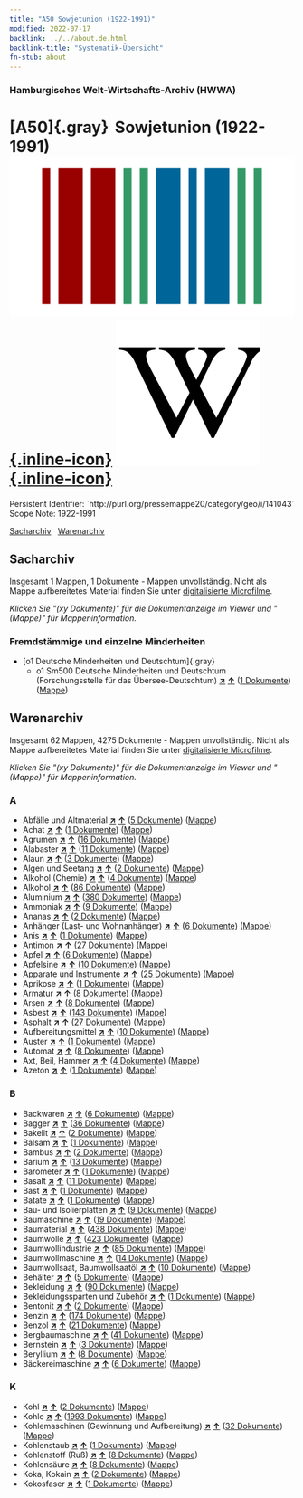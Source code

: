 ```yaml
---
title: "A50 Sowjetunion (1922-1991)"
modified: 2022-07-17
backlink: ../../about.de.html
backlink-title: "Systematik-Übersicht"
fn-stub: about
---
```


### Hamburgisches Welt-Wirtschafts-Archiv (HWWA)

# [A50]{.gray}&#8201; Sowjetunion (1922-1991) &#160; [![Wikidata](/images/Wikidata-logo.svg "Wikidata"){.inline-icon}](http://www.wikidata.org/entity/Q15180) [![Wikipedia](/images/Wikipedia-W.svg "Wikipedia"){.inline-icon}](https://de.wikipedia.org/wiki/Sowjetunion)

<div class="hint">Persistent Identifier: `http://purl.org/pressemappe20/category/geo/i/141043`</div>

<div class="hint">
Scope Note: 1922-1991
</div>


[Sacharchiv](#sacharchiv) &#160; [Warenarchiv](#warenarchiv)





## Sacharchiv






Insgesamt 1 Mappen, 1 Dokumente - Mappen unvollständig.
Nicht als Mappe aufbereitetes Material finden Sie unter [digitalisierte Microfilme](/film/h1_sh.de.html).

_Klicken Sie "(xy Dokumente)" für die Dokumentanzeige im Viewer und "(Mappe)" für Mappeninformation._




### Fremdstämmige und einzelne Minderheiten

- [o1 Deutsche Minderheiten und Deutschtum]{.gray}
  - o1 Sm500 Deutsche Minderheiten und Deutschtum (Forschungsstelle für das Übersee-Deutschtum) [**&nearr;**](../../../subject/i/145911/about.de.html "Deutsche Minderheiten und Deutschtum (Forschungsstelle für das Übersee-Deutschtum) (in der ganzen Welt)") [**&uarr;**](../../../subject/about.de.html#o1_Sm500 "Sachsystematik") (<a href="https://pm20.zbw.eu/iiifview/folder/sh/141043,145911" title="über: Sowjetunion (1922-1991) : Deutsche Minderheiten und Deutschtum (Forschungsstelle für das Übersee-Deutschtum)" target="_blank">1 Dokumente</a>) ([Mappe](../../../../folder/sh/1410xx/141043/1459xx/145911/about.de.html))







## Warenarchiv








Insgesamt 62 Mappen, 4275 Dokumente - Mappen unvollständig.
Nicht als Mappe aufbereitetes Material finden Sie unter [digitalisierte Microfilme](/film/h1_wa.de.html).

_Klicken Sie "(xy Dokumente)" für die Dokumentanzeige im Viewer und "(Mappe)" für Mappeninformation._




### A

- Abfälle und Altmaterial [**&nearr;**](../../../ware/i/141942/about.de.html "Abfälle und Altmaterial (XXX in der ganzen Welt)") [**&uarr;**](../../../ware/about.de.html#PRB01-01 "Warensystematik") (<a href="https://pm20.zbw.eu/iiifview/folder/wa/141942,141043" title="über: Abfälle und Altmaterial : Sowjetunion (1922-1991)" target="_blank">5 Dokumente</a>) ([Mappe](../../../../folder/wa/1419xx/141942/1410xx/141043/about.de.html))
- Achat [**&nearr;**](../../../ware/i/141944/about.de.html "Achat (XXX in der ganzen Welt)") [**&uarr;**](../../../ware/about.de.html#PID23-Ed01 "Warensystematik") (<a href="https://pm20.zbw.eu/iiifview/folder/wa/141944,141043" title="über: Achat : Sowjetunion (1922-1991)" target="_blank">1 Dokumente</a>) ([Mappe](../../../../folder/wa/1419xx/141944/1410xx/141043/about.de.html))
- Agrumen [**&nearr;**](../../../ware/i/141948/about.de.html "Agrumen (XXX in der ganzen Welt)") [**&uarr;**](../../../ware/about.de.html#PLW04-Zs "Warensystematik") (<a href="https://pm20.zbw.eu/iiifview/folder/wa/141948,141043" title="über: Agrumen : Sowjetunion (1922-1991)" target="_blank">16 Dokumente</a>) ([Mappe](../../../../folder/wa/1419xx/141948/1410xx/141043/about.de.html))
- Alabaster [**&nearr;**](../../../ware/i/141953/about.de.html "Alabaster (XXX in der ganzen Welt)") [**&uarr;**](../../../ware/about.de.html#PID23-Gi01 "Warensystematik") (<a href="https://pm20.zbw.eu/iiifview/folder/wa/141953,141043" title="über: Alabaster : Sowjetunion (1922-1991)" target="_blank">11 Dokumente</a>) ([Mappe](../../../../folder/wa/1419xx/141953/1410xx/141043/about.de.html))
- Alaun [**&nearr;**](../../../ware/i/141956/about.de.html "Alaun (XXX in der ganzen Welt)") [**&uarr;**](../../../ware/about.de.html#PID13-Pm02 "Warensystematik") (<a href="https://pm20.zbw.eu/iiifview/folder/wa/141956,141043" title="über: Alaun : Sowjetunion (1922-1991)" target="_blank">3 Dokumente</a>) ([Mappe](../../../../folder/wa/1419xx/141956/1410xx/141043/about.de.html))
- Algen und Seetang [**&nearr;**](../../../ware/i/141959/about.de.html "Algen und Seetang (XXX in der ganzen Welt)") [**&uarr;**](../../../ware/about.de.html#PLW07-Mp01 "Warensystematik") (<a href="https://pm20.zbw.eu/iiifview/folder/wa/141959,141043" title="über: Algen und Seetang : Sowjetunion (1922-1991)" target="_blank">2 Dokumente</a>) ([Mappe](../../../../folder/wa/1419xx/141959/1410xx/141043/about.de.html))
- Alkohol (Chemie) [**&nearr;**](../../../ware/i/163481/about.de.html "Alkohol (Chemie) (XXX in der ganzen Welt)") [**&uarr;**](../../../ware/about.de.html#PID13-Ko02 "Warensystematik") (<a href="https://pm20.zbw.eu/iiifview/folder/wa/163481,141043" title="über: Alkohol (Chemie) : Sowjetunion (1922-1991)" target="_blank">4 Dokumente</a>) ([Mappe](../../../../folder/wa/1634xx/163481/1410xx/141043/about.de.html))
- Alkohol [**&nearr;**](../../../ware/i/141966/about.de.html "Alkohol (XXX in der ganzen Welt)") [**&uarr;**](../../../ware/about.de.html#PID20.02-Sp "Warensystematik") (<a href="https://pm20.zbw.eu/iiifview/folder/wa/141966,141043" title="über: Alkohol : Sowjetunion (1922-1991)" target="_blank">86 Dokumente</a>) ([Mappe](../../../../folder/wa/1419xx/141966/1410xx/141043/about.de.html))
- Aluminium [**&nearr;**](../../../ware/i/141969/about.de.html "Aluminium (XXX in der ganzen Welt)") [**&uarr;**](../../../ware/about.de.html#PID07.01-Lm01 "Warensystematik") (<a href="https://pm20.zbw.eu/iiifview/folder/wa/141969,141043" title="über: Aluminium : Sowjetunion (1922-1991)" target="_blank">380 Dokumente</a>) ([Mappe](../../../../folder/wa/1419xx/141969/1410xx/141043/about.de.html))
- Ammoniak [**&nearr;**](../../../ware/i/165930/about.de.html "Ammoniak (XXX in der ganzen Welt)") [**&uarr;**](../../../ware/about.de.html#PID13-Du01 "Warensystematik") (<a href="https://pm20.zbw.eu/iiifview/folder/wa/165930,141043" title="über: Ammoniak : Sowjetunion (1922-1991)" target="_blank">9 Dokumente</a>) ([Mappe](../../../../folder/wa/1659xx/165930/1410xx/141043/about.de.html))
- Ananas [**&nearr;**](../../../ware/i/141970/about.de.html "Ananas (XXX in der ganzen Welt)") [**&uarr;**](../../../ware/about.de.html#PLW04-Tr01 "Warensystematik") (<a href="https://pm20.zbw.eu/iiifview/folder/wa/141970,141043" title="über: Ananas : Sowjetunion (1922-1991)" target="_blank">2 Dokumente</a>) ([Mappe](../../../../folder/wa/1419xx/141970/1410xx/141043/about.de.html))
- Anhänger (Last- und Wohnanhänger) [**&nearr;**](../../../ware/i/141974/about.de.html "Anhänger (Last- und Wohnanhänger) (XXX in der ganzen Welt)") [**&uarr;**](../../../ware/about.de.html#PID09.02-Kf "Warensystematik") (<a href="https://pm20.zbw.eu/iiifview/folder/wa/141974,141043" title="über: Anhänger (Last- und Wohnanhänger) : Sowjetunion (1922-1991)" target="_blank">6 Dokumente</a>) ([Mappe](../../../../folder/wa/1419xx/141974/1410xx/141043/about.de.html))
- Anis [**&nearr;**](../../../ware/i/141976/about.de.html "Anis (XXX in der ganzen Welt)") [**&uarr;**](../../../ware/about.de.html#PID20-Gw01 "Warensystematik") (<a href="https://pm20.zbw.eu/iiifview/folder/wa/141976,141043" title="über: Anis : Sowjetunion (1922-1991)" target="_blank">1 Dokumente</a>) ([Mappe](../../../../folder/wa/1419xx/141976/1410xx/141043/about.de.html))
- Antimon [**&nearr;**](../../../ware/i/141977/about.de.html "Antimon (XXX in der ganzen Welt)") [**&uarr;**](../../../ware/about.de.html#PID07.01-Hm01 "Warensystematik") (<a href="https://pm20.zbw.eu/iiifview/folder/wa/141977,141043" title="über: Antimon : Sowjetunion (1922-1991)" target="_blank">27 Dokumente</a>) ([Mappe](../../../../folder/wa/1419xx/141977/1410xx/141043/about.de.html))
- Apfel [**&nearr;**](../../../ware/i/141980/about.de.html "Apfel (XXX in der ganzen Welt)") [**&uarr;**](../../../ware/about.de.html#PLW04-Ob01 "Warensystematik") (<a href="https://pm20.zbw.eu/iiifview/folder/wa/141980,141043" title="über: Apfel : Sowjetunion (1922-1991)" target="_blank">6 Dokumente</a>) ([Mappe](../../../../folder/wa/1419xx/141980/1410xx/141043/about.de.html))
- Apfelsine [**&nearr;**](../../../ware/i/141981/about.de.html "Apfelsine (XXX in der ganzen Welt)") [**&uarr;**](../../../ware/about.de.html#PLW04-Zs01 "Warensystematik") (<a href="https://pm20.zbw.eu/iiifview/folder/wa/141981,141043" title="über: Apfelsine : Sowjetunion (1922-1991)" target="_blank">10 Dokumente</a>) ([Mappe](../../../../folder/wa/1419xx/141981/1410xx/141043/about.de.html))
- Apparate und Instrumente [**&nearr;**](../../../ware/i/141985/about.de.html "Apparate und Instrumente (XXX in der ganzen Welt)") [**&uarr;**](../../../ware/about.de.html#PID08-Ap "Warensystematik") (<a href="https://pm20.zbw.eu/iiifview/folder/wa/141985,141043" title="über: Apparate und Instrumente : Sowjetunion (1922-1991)" target="_blank">25 Dokumente</a>) ([Mappe](../../../../folder/wa/1419xx/141985/1410xx/141043/about.de.html))
- Aprikose [**&nearr;**](../../../ware/i/142001/about.de.html "Aprikose (XXX in der ganzen Welt)") [**&uarr;**](../../../ware/about.de.html#PLW04-Zs02 "Warensystematik") (<a href="https://pm20.zbw.eu/iiifview/folder/wa/142001,141043" title="über: Aprikose : Sowjetunion (1922-1991)" target="_blank">1 Dokumente</a>) ([Mappe](../../../../folder/wa/1420xx/142001/1410xx/141043/about.de.html))
- Armatur [**&nearr;**](../../../ware/i/142004/about.de.html "Armatur (XXX in der ganzen Welt)") [**&uarr;**](../../../ware/about.de.html#PID08-Ar "Warensystematik") (<a href="https://pm20.zbw.eu/iiifview/folder/wa/142004,141043" title="über: Armatur : Sowjetunion (1922-1991)" target="_blank">8 Dokumente</a>) ([Mappe](../../../../folder/wa/1420xx/142004/1410xx/141043/about.de.html))
- Arsen [**&nearr;**](../../../ware/i/142006/about.de.html "Arsen (XXX in der ganzen Welt)") [**&uarr;**](../../../ware/about.de.html#PID07.01-Hm02 "Warensystematik") (<a href="https://pm20.zbw.eu/iiifview/folder/wa/142006,141043" title="über: Arsen : Sowjetunion (1922-1991)" target="_blank">8 Dokumente</a>) ([Mappe](../../../../folder/wa/1420xx/142006/1410xx/141043/about.de.html))
- Asbest [**&nearr;**](../../../ware/i/142014/about.de.html "Asbest (XXX in der ganzen Welt)") [**&uarr;**](../../../ware/about.de.html#PID23-As "Warensystematik") (<a href="https://pm20.zbw.eu/iiifview/folder/wa/142014,141043" title="über: Asbest : Sowjetunion (1922-1991)" target="_blank">143 Dokumente</a>) ([Mappe](../../../../folder/wa/1420xx/142014/1410xx/141043/about.de.html))
- Asphalt [**&nearr;**](../../../ware/i/142016/about.de.html "Asphalt (XXX in der ganzen Welt)") [**&uarr;**](../../../ware/about.de.html#PID22-Bd01 "Warensystematik") (<a href="https://pm20.zbw.eu/iiifview/folder/wa/142016,141043" title="über: Asphalt : Sowjetunion (1922-1991)" target="_blank">27 Dokumente</a>) ([Mappe](../../../../folder/wa/1420xx/142016/1410xx/141043/about.de.html))
- Aufbereitungsmittel [**&nearr;**](../../../ware/i/142018/about.de.html "Aufbereitungsmittel (XXX in der ganzen Welt)") [**&uarr;**](../../../ware/about.de.html#PID13-Rm "Warensystematik") (<a href="https://pm20.zbw.eu/iiifview/folder/wa/142018,141043" title="über: Aufbereitungsmittel : Sowjetunion (1922-1991)" target="_blank">10 Dokumente</a>) ([Mappe](../../../../folder/wa/1420xx/142018/1410xx/141043/about.de.html))
- Auster [**&nearr;**](../../../ware/i/142019/about.de.html "Auster (XXX in der ganzen Welt)") [**&uarr;**](../../../ware/about.de.html#PLW07-Mt02 "Warensystematik") (<a href="https://pm20.zbw.eu/iiifview/folder/wa/142019,141043" title="über: Auster : Sowjetunion (1922-1991)" target="_blank">1 Dokumente</a>) ([Mappe](../../../../folder/wa/1420xx/142019/1410xx/141043/about.de.html))
- Automat [**&nearr;**](../../../ware/i/142020/about.de.html "Automat (XXX in der ganzen Welt)") [**&uarr;**](../../../ware/about.de.html#PID08-Au "Warensystematik") (<a href="https://pm20.zbw.eu/iiifview/folder/wa/142020,141043" title="über: Automat : Sowjetunion (1922-1991)" target="_blank">8 Dokumente</a>) ([Mappe](../../../../folder/wa/1420xx/142020/1410xx/141043/about.de.html))
- Axt, Beil, Hammer [**&nearr;**](../../../ware/i/141947/about.de.html "Axt, Beil, Hammer (XXX in der ganzen Welt)") [**&uarr;**](../../../ware/about.de.html#PID07.03-Wz01 "Warensystematik") (<a href="https://pm20.zbw.eu/iiifview/folder/wa/141947,141043" title="über: Axt, Beil, Hammer : Sowjetunion (1922-1991)" target="_blank">4 Dokumente</a>) ([Mappe](../../../../folder/wa/1419xx/141947/1410xx/141043/about.de.html))
- Azeton [**&nearr;**](../../../ware/i/142022/about.de.html "Azeton (XXX in der ganzen Welt)") [**&uarr;**](../../../ware/about.de.html#PID13-Ko03 "Warensystematik") (<a href="https://pm20.zbw.eu/iiifview/folder/wa/142022,141043" title="über: Azeton : Sowjetunion (1922-1991)" target="_blank">1 Dokumente</a>) ([Mappe](../../../../folder/wa/1420xx/142022/1410xx/141043/about.de.html))

### B

- Backwaren [**&nearr;**](../../../ware/i/142026/about.de.html "Backwaren (XXX in der ganzen Welt)") [**&uarr;**](../../../ware/about.de.html#PID20-Ba "Warensystematik") (<a href="https://pm20.zbw.eu/iiifview/folder/wa/142026,141043" title="über: Backwaren : Sowjetunion (1922-1991)" target="_blank">6 Dokumente</a>) ([Mappe](../../../../folder/wa/1420xx/142026/1410xx/141043/about.de.html))
- Bagger [**&nearr;**](../../../ware/i/142028/about.de.html "Bagger (XXX in der ganzen Welt)") [**&uarr;**](../../../ware/about.de.html#PID09.02-Nf01 "Warensystematik") (<a href="https://pm20.zbw.eu/iiifview/folder/wa/142028,141043" title="über: Bagger : Sowjetunion (1922-1991)" target="_blank">36 Dokumente</a>) ([Mappe](../../../../folder/wa/1420xx/142028/1410xx/141043/about.de.html))
- Bakelit [**&nearr;**](../../../ware/i/142029/about.de.html "Bakelit (XXX in der ganzen Welt)") [**&uarr;**](../../../ware/about.de.html#PID14-Ha01 "Warensystematik") (<a href="https://pm20.zbw.eu/iiifview/folder/wa/142029,141043" title="über: Bakelit : Sowjetunion (1922-1991)" target="_blank">2 Dokumente</a>) ([Mappe](../../../../folder/wa/1420xx/142029/1410xx/141043/about.de.html))
- Balsam [**&nearr;**](../../../ware/i/142032/about.de.html "Balsam (XXX in der ganzen Welt)") [**&uarr;**](../../../ware/about.de.html#PLW06-Fp02 "Warensystematik") (<a href="https://pm20.zbw.eu/iiifview/folder/wa/142032,141043" title="über: Balsam : Sowjetunion (1922-1991)" target="_blank">1 Dokumente</a>) ([Mappe](../../../../folder/wa/1420xx/142032/1410xx/141043/about.de.html))
- Bambus [**&nearr;**](../../../ware/i/142035/about.de.html "Bambus (XXX in der ganzen Welt)") [**&uarr;**](../../../ware/about.de.html#PLW04-Gr02 "Warensystematik") (<a href="https://pm20.zbw.eu/iiifview/folder/wa/142035,141043" title="über: Bambus : Sowjetunion (1922-1991)" target="_blank">2 Dokumente</a>) ([Mappe](../../../../folder/wa/1420xx/142035/1410xx/141043/about.de.html))
- Barium [**&nearr;**](../../../ware/i/142042/about.de.html "Barium (XXX in der ganzen Welt)") [**&uarr;**](../../../ware/about.de.html#PID07.01-Lm02 "Warensystematik") (<a href="https://pm20.zbw.eu/iiifview/folder/wa/142042,141043" title="über: Barium : Sowjetunion (1922-1991)" target="_blank">13 Dokumente</a>) ([Mappe](../../../../folder/wa/1420xx/142042/1410xx/141043/about.de.html))
- Barometer [**&nearr;**](../../../ware/i/142039/about.de.html "Barometer (XXX in der ganzen Welt)") [**&uarr;**](../../../ware/about.de.html#PID08-Ap01 "Warensystematik") (<a href="https://pm20.zbw.eu/iiifview/folder/wa/142039,141043" title="über: Barometer : Sowjetunion (1922-1991)" target="_blank">1 Dokumente</a>) ([Mappe](../../../../folder/wa/1420xx/142039/1410xx/141043/about.de.html))
- Basalt [**&nearr;**](../../../ware/i/142046/about.de.html "Basalt (XXX in der ganzen Welt)") [**&uarr;**](../../../ware/about.de.html#PID23-Na01 "Warensystematik") (<a href="https://pm20.zbw.eu/iiifview/folder/wa/142046,141043" title="über: Basalt : Sowjetunion (1922-1991)" target="_blank">11 Dokumente</a>) ([Mappe](../../../../folder/wa/1420xx/142046/1410xx/141043/about.de.html))
- Bast [**&nearr;**](../../../ware/i/142048/about.de.html "Bast (XXX in der ganzen Welt)") [**&uarr;**](../../../ware/about.de.html#PID19-Nf01 "Warensystematik") (<a href="https://pm20.zbw.eu/iiifview/folder/wa/142048,141043" title="über: Bast : Sowjetunion (1922-1991)" target="_blank">1 Dokumente</a>) ([Mappe](../../../../folder/wa/1420xx/142048/1410xx/141043/about.de.html))
- Batate [**&nearr;**](../../../ware/i/142049/about.de.html "Batate (XXX in der ganzen Welt)") [**&uarr;**](../../../ware/about.de.html#PLW04-Kf02 "Warensystematik") (<a href="https://pm20.zbw.eu/iiifview/folder/wa/142049,141043" title="über: Batate : Sowjetunion (1922-1991)" target="_blank">1 Dokumente</a>) ([Mappe](../../../../folder/wa/1420xx/142049/1410xx/141043/about.de.html))
- Bau- und Isolierplatten [**&nearr;**](../../../ware/i/142083/about.de.html "Bau- und Isolierplatten (XXX in der ganzen Welt)") [**&uarr;**](../../../ware/about.de.html#PID22-Bf01 "Warensystematik") (<a href="https://pm20.zbw.eu/iiifview/folder/wa/142083,141043" title="über: Bau- und Isolierplatten : Sowjetunion (1922-1991)" target="_blank">9 Dokumente</a>) ([Mappe](../../../../folder/wa/1420xx/142083/1410xx/141043/about.de.html))
- Baumaschine [**&nearr;**](../../../ware/i/142084/about.de.html "Baumaschine (XXX in der ganzen Welt)") [**&uarr;**](../../../ware/about.de.html#PID08-Ba "Warensystematik") (<a href="https://pm20.zbw.eu/iiifview/folder/wa/142084,141043" title="über: Baumaschine : Sowjetunion (1922-1991)" target="_blank">19 Dokumente</a>) ([Mappe](../../../../folder/wa/1420xx/142084/1410xx/141043/about.de.html))
- Baumaterial [**&nearr;**](../../../ware/i/142086/about.de.html "Baumaterial (XXX in der ganzen Welt)") [**&uarr;**](../../../ware/about.de.html#PID22-Bs "Warensystematik") (<a href="https://pm20.zbw.eu/iiifview/folder/wa/142086,141043" title="über: Baumaterial : Sowjetunion (1922-1991)" target="_blank">438 Dokumente</a>) ([Mappe](../../../../folder/wa/1420xx/142086/1410xx/141043/about.de.html))
- Baumwolle [**&nearr;**](../../../ware/i/142089/about.de.html "Baumwolle (XXX in der ganzen Welt)") [**&uarr;**](../../../ware/about.de.html#PLW04-Bw "Warensystematik") (<a href="https://pm20.zbw.eu/iiifview/folder/wa/142089,141043" title="über: Baumwolle : Sowjetunion (1922-1991)" target="_blank">423 Dokumente</a>) ([Mappe](../../../../folder/wa/1420xx/142089/1410xx/141043/about.de.html))
- Baumwollindustrie [**&nearr;**](../../../ware/i/142091/about.de.html "Baumwollindustrie (XXX in der ganzen Welt)") [**&uarr;**](../../../ware/about.de.html#PID19-Bw01 "Warensystematik") (<a href="https://pm20.zbw.eu/iiifview/folder/wa/142091,141043" title="über: Baumwollindustrie : Sowjetunion (1922-1991)" target="_blank">85 Dokumente</a>) ([Mappe](../../../../folder/wa/1420xx/142091/1410xx/141043/about.de.html))
- Baumwollmaschine [**&nearr;**](../../../ware/i/142092/about.de.html "Baumwollmaschine (XXX in der ganzen Welt)") [**&uarr;**](../../../ware/about.de.html#PID08-Ld02 "Warensystematik") (<a href="https://pm20.zbw.eu/iiifview/folder/wa/142092,141043" title="über: Baumwollmaschine : Sowjetunion (1922-1991)" target="_blank">14 Dokumente</a>) ([Mappe](../../../../folder/wa/1420xx/142092/1410xx/141043/about.de.html))
- Baumwollsaat, Baumwollsaatöl [**&nearr;**](../../../ware/i/142093/about.de.html "Baumwollsaat, Baumwollsaatöl (XXX in der ganzen Welt)") [**&uarr;**](../../../ware/about.de.html#PID20-Oe01 "Warensystematik") (<a href="https://pm20.zbw.eu/iiifview/folder/wa/142093,141043" title="über: Baumwollsaat, Baumwollsaatöl : Sowjetunion (1922-1991)" target="_blank">10 Dokumente</a>) ([Mappe](../../../../folder/wa/1420xx/142093/1410xx/141043/about.de.html))
- Behälter [**&nearr;**](../../../ware/i/142094/about.de.html "Behälter (XXX in der ganzen Welt)") [**&uarr;**](../../../ware/about.de.html#PID07.03-Co "Warensystematik") (<a href="https://pm20.zbw.eu/iiifview/folder/wa/142094,141043" title="über: Behälter : Sowjetunion (1922-1991)" target="_blank">5 Dokumente</a>) ([Mappe](../../../../folder/wa/1420xx/142094/1410xx/141043/about.de.html))
- Bekleidung [**&nearr;**](../../../ware/i/142106/about.de.html "Bekleidung (XXX in der ganzen Welt)") [**&uarr;**](../../../ware/about.de.html#PID19-Bk "Warensystematik") (<a href="https://pm20.zbw.eu/iiifview/folder/wa/142106,141043" title="über: Bekleidung : Sowjetunion (1922-1991)" target="_blank">90 Dokumente</a>) ([Mappe](../../../../folder/wa/1421xx/142106/1410xx/141043/about.de.html))
- Bekleidungssparten und Zubehör [**&nearr;**](../../../ware/i/166456/about.de.html "Bekleidungssparten und Zubehör (XXX in der ganzen Welt)") [**&uarr;**](../../../ware/about.de.html#PID19-Bz "Warensystematik") (<a href="https://pm20.zbw.eu/iiifview/folder/wa/166456,141043" title="über: Bekleidungssparten und Zubehör  : Sowjetunion (1922-1991)" target="_blank">1 Dokumente</a>) ([Mappe](../../../../folder/wa/1664xx/166456/1410xx/141043/about.de.html))
- Bentonit [**&nearr;**](../../../ware/i/142107/about.de.html "Bentonit (XXX in der ganzen Welt)") [**&uarr;**](../../../ware/about.de.html#PID13-Dr02 "Warensystematik") (<a href="https://pm20.zbw.eu/iiifview/folder/wa/142107,141043" title="über: Bentonit : Sowjetunion (1922-1991)" target="_blank">2 Dokumente</a>) ([Mappe](../../../../folder/wa/1421xx/142107/1410xx/141043/about.de.html))
- Benzin [**&nearr;**](../../../ware/i/142108/about.de.html "Benzin (XXX in der ganzen Welt)") [**&uarr;**](../../../ware/about.de.html#PID13.02-Ks02 "Warensystematik") (<a href="https://pm20.zbw.eu/iiifview/folder/wa/142108,141043" title="über: Benzin : Sowjetunion (1922-1991)" target="_blank">174 Dokumente</a>) ([Mappe](../../../../folder/wa/1421xx/142108/1410xx/141043/about.de.html))
- Benzol [**&nearr;**](../../../ware/i/142110/about.de.html "Benzol (XXX in der ganzen Welt)") [**&uarr;**](../../../ware/about.de.html#PID13-Ko04 "Warensystematik") (<a href="https://pm20.zbw.eu/iiifview/folder/wa/142110,141043" title="über: Benzol : Sowjetunion (1922-1991)" target="_blank">21 Dokumente</a>) ([Mappe](../../../../folder/wa/1421xx/142110/1410xx/141043/about.de.html))
- Bergbaumaschine [**&nearr;**](../../../ware/i/142112/about.de.html "Bergbaumaschine (XXX in der ganzen Welt)") [**&uarr;**](../../../ware/about.de.html#PID08-Bg "Warensystematik") (<a href="https://pm20.zbw.eu/iiifview/folder/wa/142112,141043" title="über: Bergbaumaschine : Sowjetunion (1922-1991)" target="_blank">41 Dokumente</a>) ([Mappe](../../../../folder/wa/1421xx/142112/1410xx/141043/about.de.html))
- Bernstein [**&nearr;**](../../../ware/i/142111/about.de.html "Bernstein (XXX in der ganzen Welt)") [**&uarr;**](../../../ware/about.de.html#PID04-Sc01 "Warensystematik") (<a href="https://pm20.zbw.eu/iiifview/folder/wa/142111,141043" title="über: Bernstein : Sowjetunion (1922-1991)" target="_blank">3 Dokumente</a>) ([Mappe](../../../../folder/wa/1421xx/142111/1410xx/141043/about.de.html))
- Beryllium [**&nearr;**](../../../ware/i/142103/about.de.html "Beryllium (XXX in der ganzen Welt)") [**&uarr;**](../../../ware/about.de.html#PID07.01-Lm03 "Warensystematik") (<a href="https://pm20.zbw.eu/iiifview/folder/wa/142103,141043" title="über: Beryllium : Sowjetunion (1922-1991)" target="_blank">8 Dokumente</a>) ([Mappe](../../../../folder/wa/1421xx/142103/1410xx/141043/about.de.html))
- Bäckereimaschine [**&nearr;**](../../../ware/i/142027/about.de.html "Bäckereimaschine (XXX in der ganzen Welt)") [**&uarr;**](../../../ware/about.de.html#PID08-Nm01 "Warensystematik") (<a href="https://pm20.zbw.eu/iiifview/folder/wa/142027,141043" title="über: Bäckereimaschine : Sowjetunion (1922-1991)" target="_blank">6 Dokumente</a>) ([Mappe](../../../../folder/wa/1420xx/142027/1410xx/141043/about.de.html))

### K

- Kohl [**&nearr;**](../../../ware/i/143119/about.de.html "Kohl (XXX in der ganzen Welt)") [**&uarr;**](../../../ware/about.de.html#PLW04-Gm08 "Warensystematik") (<a href="https://pm20.zbw.eu/iiifview/folder/wa/143119,141043" title="über: Kohl : Sowjetunion (1922-1991)" target="_blank">2 Dokumente</a>) ([Mappe](../../../../folder/wa/1431xx/143119/1410xx/141043/about.de.html))
- Kohle [**&nearr;**](../../../ware/i/143120/about.de.html "Kohle (XXX in der ganzen Welt)") [**&uarr;**](../../../ware/about.de.html#PRB02.01 "Warensystematik") (<a href="https://pm20.zbw.eu/iiifview/folder/wa/143120,141043" title="über: Kohle : Sowjetunion (1922-1991)" target="_blank">1993 Dokumente</a>) ([Mappe](../../../../folder/wa/1431xx/143120/1410xx/141043/about.de.html))
- Kohlemaschinen (Gewinnung und Aufbereitung) [**&nearr;**](../../../ware/i/143121/about.de.html "Kohlemaschinen (Gewinnung und Aufbereitung) (XXX in der ganzen Welt)") [**&uarr;**](../../../ware/about.de.html#PID08-Bg02 "Warensystematik") (<a href="https://pm20.zbw.eu/iiifview/folder/wa/143121,141043" title="über: Kohlemaschinen (Gewinnung und Aufbereitung) : Sowjetunion (1922-1991)" target="_blank">32 Dokumente</a>) ([Mappe](../../../../folder/wa/1431xx/143121/1410xx/141043/about.de.html))
- Kohlenstaub [**&nearr;**](../../../ware/i/218756/about.de.html "Kohlenstaub (XXX in der ganzen Welt)") [**&uarr;**](../../../ware/about.de.html#PRB02.01-St "Warensystematik") (<a href="https://pm20.zbw.eu/iiifview/folder/wa/218756,141043" title="über: Kohlenstaub : Sowjetunion (1922-1991)" target="_blank">1 Dokumente</a>) ([Mappe](../../../../folder/wa/2187xx/218756/1410xx/141043/about.de.html))
- Kohlenstoff (Ruß) [**&nearr;**](../../../ware/i/143123/about.de.html "Kohlenstoff (Ruß) (XXX in der ganzen Welt)") [**&uarr;**](../../../ware/about.de.html#PRB02.01-Ru "Warensystematik") (<a href="https://pm20.zbw.eu/iiifview/folder/wa/143123,141043" title="über: Kohlenstoff (Ruß) : Sowjetunion (1922-1991)" target="_blank">8 Dokumente</a>) ([Mappe](../../../../folder/wa/1431xx/143123/1410xx/141043/about.de.html))
- Kohlensäure [**&nearr;**](../../../ware/i/143122/about.de.html "Kohlensäure (XXX in der ganzen Welt)") [**&uarr;**](../../../ware/about.de.html#PID13-Sc06 "Warensystematik") (<a href="https://pm20.zbw.eu/iiifview/folder/wa/143122,141043" title="über: Kohlensäure : Sowjetunion (1922-1991)" target="_blank">8 Dokumente</a>) ([Mappe](../../../../folder/wa/1431xx/143122/1410xx/141043/about.de.html))
- Koka, Kokain [**&nearr;**](../../../ware/i/143124/about.de.html "Koka, Kokain (XXX in der ganzen Welt)") [**&uarr;**](../../../ware/about.de.html#PID04-Dr05 "Warensystematik") (<a href="https://pm20.zbw.eu/iiifview/folder/wa/143124,141043" title="über: Koka, Kokain : Sowjetunion (1922-1991)" target="_blank">2 Dokumente</a>) ([Mappe](../../../../folder/wa/1431xx/143124/1410xx/141043/about.de.html))
- Kokosfaser [**&nearr;**](../../../ware/i/143125/about.de.html "Kokosfaser (XXX in der ganzen Welt)") [**&uarr;**](../../../ware/about.de.html#PID19-Nf11 "Warensystematik") (<a href="https://pm20.zbw.eu/iiifview/folder/wa/143125,141043" title="über: Kokosfaser : Sowjetunion (1922-1991)" target="_blank">1 Dokumente</a>) ([Mappe](../../../../folder/wa/1431xx/143125/1410xx/141043/about.de.html))





